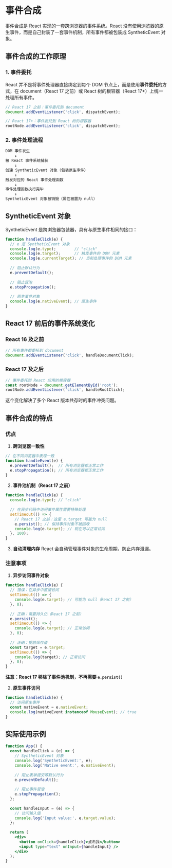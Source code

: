 # 事件合成

事件合成是 React 实现的一套跨浏览器的事件系统。React 没有使用浏览器的原生事件，而是自己封装了一套事件机制，所有事件都被包装成 SyntheticEvent 对象。

## 事件合成的工作原理

### 1. 事件委托
React 并不是将事件处理器直接绑定到每个 DOM 节点上，而是使用**事件委托**的方式，在 document（React 17 之前）或 React 树的根容器（React 17+）上统一处理所有事件。

```jsx
// React 17 之前：事件委托到 document
document.addEventListener('click', dispatchEvent);

// React 17+：事件委托到 React 树的根容器
rootNode.addEventListener('click', dispatchEvent);
```

### 2. 事件处理流程
```javascript
DOM 事件发生
    ↓
被 React 事件系统捕获
    ↓
创建 SyntheticEvent 对象（包装原生事件）
    ↓
触发对应的 React 事件处理函数
    ↓
事件处理函数执行完毕
    ↓
SyntheticEvent 对象被销毁（属性被置为 null）
```

## SyntheticEvent 对象

SyntheticEvent 是跨浏览器包装器，具有与原生事件相同的接口：

```jsx
function handleClick(e) {
  // e 是 SyntheticEvent 对象
  console.log(e.type);        // "click"
  console.log(e.target);      // 触发事件的 DOM 元素
  console.log(e.currentTarget); // 当前处理事件的 DOM 元素
  
  // 阻止默认行为
  e.preventDefault();
  
  // 阻止冒泡
  e.stopPropagation();
  
  // 原生事件对象
  console.log(e.nativeEvent); // 原生事件
}
```

## React 17 前后的事件系统变化

### React 16 及之前
```javascript
// 所有事件都委托到 document
document.addEventListener('click', handleDocumentClick);
```

### React 17 及之后
```javascript
// 事件委托到 React 应用的根容器
const rootNode = document.getElementById('root');
rootNode.addEventListener('click', handleRootClick);
```

这个变化解决了多个 React 版本共存时的事件冲突问题。

## 事件合成的特点

### 优点

1. **跨浏览器一致性**
```jsx
// 在不同浏览器中表现一致
function handleEvent(e) {
  e.preventDefault();  // 所有浏览器都正常工作
  e.stopPropagation(); // 所有浏览器都正常工作
}
```

2. **事件池机制（React 17 之前）**
```jsx
function handleClick(e) {
  console.log(e.type); // "click"
  
  // 在异步代码中访问事件属性需要特殊处理
  setTimeout(() => {
    // React 17 之前：这里 e.target 可能为 null
    e.persist(); // 保持事件对象不被回收
    console.log(e.target); // 现在可以正常访问
  }, 100);
}
```

3. **自动清理内存**
React 会自动管理事件对象的生命周期，防止内存泄漏。

### 注意事项

1. **异步访问事件对象**
```jsx
function handleClick(e) {
  // 错误：在异步中直接访问
  setTimeout(() => {
    console.log(e.target); // 可能为 null（React 17 之前）
  }, 0);
  
  // 正确：需要持久化（React 17 之前）
  e.persist();
  setTimeout(() => {
    console.log(e.target); // 正常访问
  }, 0);
  
  // 正确：提前保存值
  const target = e.target;
  setTimeout(() => {
    console.log(target); // 正常访问
  }, 0);
}
```

**注意：React 17 移除了事件池机制，不再需要 `e.persist()`**

2. **原生事件访问**
```jsx
function handleClick(e) {
  // 访问原生事件
  const nativeEvent = e.nativeEvent;
  console.log(nativeEvent instanceof MouseEvent); // true
}
```

## 实际使用示例

```jsx
function App() {
  const handleClick = (e) => {
    // SyntheticEvent 对象
    console.log('SyntheticEvent:', e);
    console.log('Native event:', e.nativeEvent);
    
    // 阻止表单提交等默认行为
    e.preventDefault();
    
    // 阻止事件冒泡
    e.stopPropagation();
  };
  
  const handleInput = (e) => {
    // 访问输入值
    console.log('Input value:', e.target.value);
  };
  
  return (
    <div>
      <button onClick={handleClick}>点击我</button>
      <input type="text" onInput={handleInput} />
    </div>
  );
}
```

